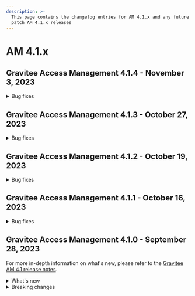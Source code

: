 ```yaml
---
description: >-
  This page contains the changelog entries for AM 4.1.x and any future minor or
  patch AM 4.1.x releases
---
```


# AM 4.1.x

## Gravitee Access Management 4.1.4 - November 3, 2023



<details>
<summary>Bug fixes</summary>
**Gateway**

* Use SingleSignOut with linked account https://github.com/gravitee-io/issues/issues/9358[#9358]






</details>


## Gravitee Access Management 4.1.3 - October 27, 2023

<details>

<summary>Bug fixes</summary>

**Gateway**

* Application error when using an undefined translation [#9237](https://github.com/gravitee-io/issues/issues/9237)
* Registration confirmation Javascript error (anti-XSRF token) [#9276](https://github.com/gravitee-io/issues/issues/9276)
* Quotes are lost in Gravitee AM forms [#9326](https://github.com/gravitee-io/issues/issues/9326)
* When a resource plugin has been removed from the installation, other resources may not be loaded [#9344](https://github.com/gravitee-io/issues/issues/9344)
* On error during CONNECT flow redirection is not processed [#9346](https://github.com/gravitee-io/issues/issues/9346)
* User created using SCIM is disabled when password is missing [#9347](https://github.com/gravitee-io/issues/issues/9347)

**Management API**

* Management API hangs completely [#9339](https://github.com/gravitee-io/issues/issues/9339)

**Other**

* EnrollMFA should be able to update the factor [#9350](https://github.com/gravitee-io/issues/issues/9350)

</details>

## Gravitee Access Management 4.1.2 - October 19, 2023

<details>

<summary>Bug fixes</summary>

**Gateway**

* Twilio Phone Extension with Self-Service API [#9289](https://github.com/gravitee-io/issues/issues/9289)

**Other**

* EnrichProfile reset factor defined by EnrollMFA policy [#9161](https://github.com/gravitee-io/issues/issues/9161)

</details>

## Gravitee Access Management 4.1.1 - October 16, 2023

<details>

<summary>Bug fixes</summary>

**Gateway**

* Align XSRF token TTL to the user session TTL [#9282](https://github.com/gravitee-io/issues/issues/9282)

**Management API**

* Wrong values returned by Gravitee AM Management API [#9141](https://github.com/gravitee-io/issues/issues/9141)
* AM Management API should start even with missing or unknown Identity Provider plugins [#9230](https://github.com/gravitee-io/issues/issues/9230)

**Other**

* MS SqlServer 10.2 onwards driver support [#9178](https://github.com/gravitee-io/issues/issues/9178)
* Upgrade script for 3.21.6 does not work as expected [#9288](https://github.com/gravitee-io/issues/issues/9288)
* Update Mongo script to create indices [#9291](https://github.com/gravitee-io/issues/issues/9291)

</details>

## Gravitee Access Management 4.1.0 - September 28, 2023

For more in-depth information on what's new, please refer to the [Gravitee AM 4.1 release notes](../release-notes/).

<details>

<summary>What's new</summary>

**Enterprise Edition**

The MFA Challenge policy is now available to apply an MFA step during actions such as reset password or unlock account.

**Twilio phone factor enhancement**

The MFA phone call factor can now use Twilio's sendDigits function to direct a call to an extension before playing the message with the MFA code.

**Account linking**

The new Account Linking feature automatically links user accounts with identical user attributes to bypass re-enrollment during authentication.

**Session management**

Consent to a new session cookie option prevents logout following a period of idling and extends the session expiration.

</details>

<details>

<summary>Breaking changes</summary>

* AM 4.1 requires Java 17 as the runtime
* The versions of the R2DBC drivers must be compatible with R2DBC-SPI 1.0 (i.e., the driver version must start with 1.x). Versions used:
  * postgresql: **1.0.2.RELEASE**\
    mariadb: **1.1.2**\
    mysql: **1.0.2**\
    mssql: **1.0.0.RELEASE**
  * **WARNING** ⚠️ **DO NOT** use the **1.0.2.RELEASE** for **mssql / SQLServer** as this version seems to be buggy (see [r2dbc/r2dbc-mssql#276](https://github.com/r2dbc/r2dbc-mssql/issues/276))
*   Default RDMS timeout and connection pool size values have changed:

    * New values:

    ```
        initialSize: 1
        maxSize: 50
        maxIdleTime: 30000
        maxLifeTime: -1
        maxAcquireTime: 3000
        maxCreateConnectionTime: 5000
    ```

    * Previous values:

    ```
        initialSize: 0
        maxSize: 10
        maxIdleTime: 30000
        maxLifeTime: 0 # not valid anymore with R2BC 1.x
        maxAcquireTime: 0 # not valid anymore with R2BC 1.x
        maxCreateConnectionTime: 0 # not valid anymore with R2BC 1.x
    ```

</details>
